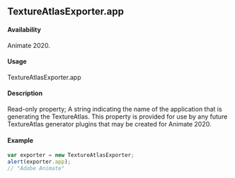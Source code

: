 ## TextureAtlasExporter.app

#### Availability

Animate 2020.

#### Usage

TextureAtlasExporter.app

#### Description

Read-only property; A string indicating the name of the application that is generating the TextureAtlas. This property
is provided for use by any future TextureAtlas generator plugins that may be created for Animate 2020.

#### Example

``` javascript
var exporter = new TextureAtlasExporter;
alert(exporter.app);
// "Adobe Animate"
````